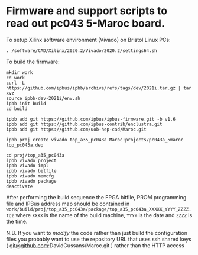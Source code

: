 # Firmware and support scripts to read out pc043 5-Maroc board.

To setup Xilinx software environment (Vivado) on Bristol Linux PCs:
```
. /software/CAD/Xilinx/2020.2/Vivado/2020.2/settings64.sh
```

To build the firmware:

```
mkdir work
cd work
curl -L https://github.com/ipbus/ipbb/archive/refs/tags/dev/2021i.tar.gz | tar xvz
source ipbb-dev-2021i/env.sh 
ipbb init build
cd build

ipbb add git https://github.com/ipbus/ipbus-firmware.git -b v1.6
ipbb add git https://github.com/ipbus-contrib/enclustra.git
ipbb add git https://github.com/uob-hep-cad/Maroc.git

ipbb proj create vivado top_a35_pc043a Maroc:projects/pc043a_5maroc top_pc043a.dep 

cd proj/top_a35_pc043a
ipbb vivado project
ipbb vivado impl
ipbb vivado bitfile
ipbb vivado memcfg
ipbb vivado package
deactivate
```

After performing the build sequence the FPGA bitfile, PROM programming file and IPBus address map should be contained in `work/build/proj/top_a35_pc043a/package/top_a35_pc043a_XXXXX_YYYY_ZZZZ.tgz` where `XXXX` is the name of the build machine, `YYYY` is the date and `ZZZZ` is the time.

N.B. If you want to *modify* the code rather than just build the configuration files you probably want to use the repository URL that uses ssh shared keys ( git@github.com:DavidCussans/Maroc.git ) rather than the HTTP access
